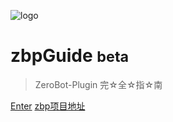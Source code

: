 ![logo](https://github.com/FloatTech/ZeroBot-Plugin/assets/41315874/93fb795d-e519-45a6-a654-076fd6ac54ae)

# zbpGuide <small>beta</small>

> ZeroBot-Plugin 完☆全☆指☆南

[Enter](/README.md)
[zbp项目地址](https://github.com/FloatTech/ZeroBot-Plugin)